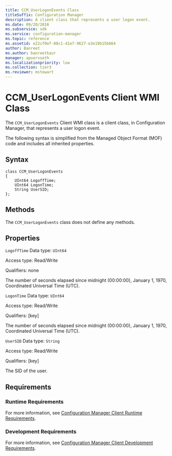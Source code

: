 ```yaml
---
title: CCM_UserLogonEvents Class
titleSuffix: Configuration Manager
description: A client class that represents a user logon event.
ms.date: 09/20/2016
ms.subservice: sdk
ms.service: configuration-manager
ms.topic: reference
ms.assetid: e22cf0ef-08c1-41e7-9627-e3e19b15b664
author: Banreet
ms.author: banreetkaur
manager: apoorvseth
ms.localizationpriority: low
ms.collection: tier3
ms.reviewer: mstewart
---
```

# CCM_UserLogonEvents Client WMI Class
The `CCM_UserLogonEvents` Client WMI class is a client class, in Configuration Manager, that represents a user logon event.

 The following syntax is simplified from the Managed Object Format (MOF) code and includes all inherited properties.

## Syntax

```
class CCM_UserLogonEvents
{
    UInt64 LogoffTime;
    UInt64 LogonTime;
    String UserSID;
};

```

## Methods
 The `CCM_UserLogonEvents` class does not define any methods.

## Properties
 `LogoffTime`
 Data type: `UInt64`

 Access type: Read/Write

 Qualifiers: none

 The number of seconds elapsed since midnight (00:00:00), January 1, 1970, Coordinated Universal Time (UTC).

 `LogonTime`
 Data type: `UInt64`

 Access type: Read/Write

 Qualifiers: [key]

 The number of seconds elapsed since midnight (00:00:00), January 1, 1970, Coordinated Universal Time (UTC).

 `UserSID`
 Data type: `String`

 Access type: Read/Write

 Qualifiers: [key]

 The SID of the user.

## Requirements

### Runtime Requirements
 For more information, see [Configuration Manager Client Runtime Requirements](../../../../../develop/core/reqs/client-runtime-requirements.md).

### Development Requirements
 For more information, see [Configuration Manager Client Development Requirements](../../../../../develop/core/reqs/client-development-requirements.md).
